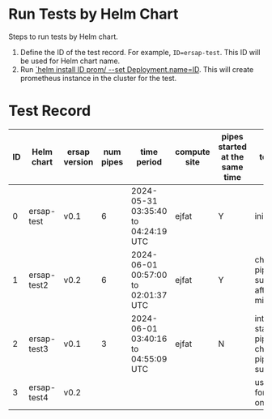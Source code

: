 # Run Tests by Helm Chart
Steps to run tests by Helm chart.
1. Define the ID of the test record. For example, `ID=ersap-test`. This ID will be used for Helm chart name.
2. Run [`helm install ID prom/ --set Deployment.name=ID](main/job/prom). This will create prometheus instance in the cluster for the test.


# Test Record

| ID | Helm chart | ersap version | num pipes | time period                                | compute site | pipes started at the same time | test goal | result                        |
|----|------------|---------------|-----------|-------------------------------------------|--------------|--------------------------------|------------|-------------------------------|
| 0  | ersap-test | v0.1          | 6         | 2024-05-31 03:35:40 to 04:24:19 UTC       | ejfat        | Y                              | init test  |                               |
| 1  | ersap-test2 | v0.2         | 6         | 2024-06-01 00:57:00 to 02:01:37 UTC       | ejfat        | Y                              | check if all pipes will survive after 15 mins. | no |
| 2  | ersap-test3 | v0.1         | 3         | 2024-06-01 03:40:16 to 04:55:09 UTC       | ejfat        | N                              | intermittent start of pipes, checking if pipes will survive. | One pipe survives at a time |
| 3  | ersap-test4 | v0.2         |           |                                           |              |                                | using v0.2 for the test on row 2. | |
